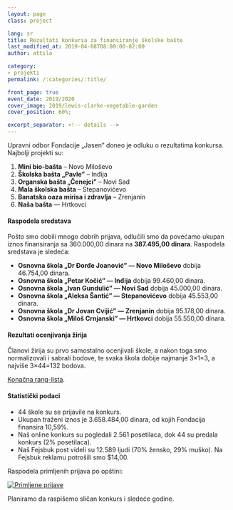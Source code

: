 ```yaml
---
layout: page
class: project

lang: sr
title: Rezultati konkursa za finansiranje školske bašte
last_modified_at: 2019-04-08T08:00:00-02:00
author: attila

category:
- projekti
permalink: /:categories/:title/

front_page: true
event_date: 2019/2020
cover_image: 2019/lewis-clarke-vegetable-garden
cover_position: 60%;

excerpt_separator: <!-- details -->
---
```


Upravni odbor Fondacije „Jasen” doneo je odluku o rezultatima konkursa.
Najbolji projekti su:

1. **Mini bio-bašta** – Novo Miloševo
2. **Školska bašta „Pavle”** – Inđija
3. **Organska bašta „Čenejci”** – Novi Sad
4. **Mala školska bašta** – Stepanovićevo
5. **Banatska oaza mirisa i zdravlja** – Zrenjanin
6. **Naša bašta** — Hrtkovci

<!-- details -->

#### Raspodela sredstava

Pošto smo dobili mnogo dobrih prijava, odlučili smo da povećamo ukupan iznos
finansiranja sa 360.000,00 dinara na **387.495,00 dinara**. Raspodela sredstava
je sledeća:

* **Osnovna škola „Dr Đorđe Joanović” — Novo Miloševo** dobija 46.754,00
  dinara.
* **Osnovna škola „Petar Kočić” — Inđija** dobija 99.460,00 dinara.
* **Osnovna škola „Ivan Gundulić” — Novi Sad** dobija 45.000,00 dinara.
* **Osnovna škola „Aleksa Šantić” — Stepanovićevo** dobija 45.553,00 dinara.
* **Osnovna škola „Dr Jovan Cvijić” — Zrenjanin** dobija 95.178,00 dinara.
* **Osnovna škola „Miloš Crnjanski” — Hrtkovci** dobija 55.550,00 dinara.

#### Rezultati ocenjivanja žirija

Članovi žirija su prvo samostalno ocenjivali škole, a nakon toga smo
normalizovali i sabrali bodove, te svaka škola dobije najmanje 3×1=3, a najviše
3×44=132 bodova.

[Konačna rang-lista](https://datastudio.google.com/open/1nbttSoZ5lxHsHdWtYTbiiYJQUjUgrcrT).

#### Statistički podaci

* 44 škole su se prijavile na konkurs.
* Ukupan traženi iznos je 3.658.484,00 dinara, od kojih Fondacija finansira
  10,59%.
* Naš online konkurs su pogledali 2.561 posetilaca, dok 44 su predala konkurs
  (2% posetilaca).
* Naš Fejsbuk post videli su 12.589 ljudi (70% žensko, 29% muško). Na Fejsbuk
  reklamu potrošili smo $14,00.

Raspodela primljenih prijava po opštini:

<div class="center-align">
  <a href="https://datastudio.google.com/reporting/1nbttSoZ5lxHsHdWtYTbiiYJQUjUgrcrT/page/tOSk"><img alt="Primljene prijave" src="https://storage.googleapis.com/jasen.org.rs/2019/skole-prijave.png"></a>
</div>

Planiramo da raspišemo sličan konkurs i sledeće godine.
